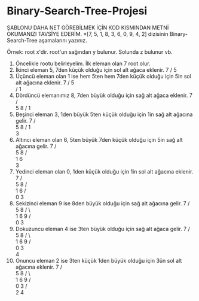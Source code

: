 # Binary-Search-Tree-Projesi
ŞABLONU DAHA NET GÖREBİLMEK İÇİN KOD KISMINDAN METNİ OKUMANIZI TAVSİYE EDERİM.
*[7, 5, 1, 8, 3, 6, 0, 9, 4, 2] dizisinin Binary-Search-Tree aşamalarını yazınız.

Örnek: root x'dir. root'un sağından y bulunur. Solunda z bulunur vb.

1) Öncelikle rootu belirleyelim. İlk eleman olan 7 root olur.
2) İkinci eleman 5, 7den küçük olduğu için sol alt ağaca eklenir.
                 7
                /
               5   
3) Üçüncü eleman olan 1 ise hem 5ten hem 7den küçük olduğu için 5in sol alt ağacına eklenir.
                 7
                /
               5   
              /
             1
4) Dördüncü elemanımız 8, 7den büyük olduğu için sağ alt ağaca eklenir.
                 7
                / \
               5   8
              /
             1
5) Beşinci eleman 3, 1den büyük 5ten küçük olduğu için 1in sağ alt ağacına gelir.
                 7
                / \
               5   8
              /
             1
              \
               3
6) Altıncı eleman olan 6, 5ten büyük 7den küçük olduğu için 5in sağ alt ağacına gelir.
                 7
                / \
               5   8
              / \
             1   6
              \
               3
7) Yedinci eleman olan 0, 1den küçük olduğu için 1in sol alt ağacına eklenir.
                 7
                / \
               5   8
              / \
             1   6
            / \
           0   3
8) Sekizinci eleman 9 ise 8den büyük olduğu için sağ alt ağacına gelir.
                 7
                / \
               5   8
              / \    \
             1   6     9
            / \
           0   3
9) Dokuzuncu eleman 4 ise 3ten büyük olduğu için sağ alt ağaca gelir.
                 7
                / \
               5   8
              / \    \
             1   6     9
            / \
           0   3
                \
                 4
10) Onuncu eleman 2 ise 3ten küçük 1den büyük olduğu için 3ün sol alt ağacına eklenir.
                 7
                / \
               5   8
              / \    \
             1   6     9
            / \
           0   3
              /  \
             2    4
